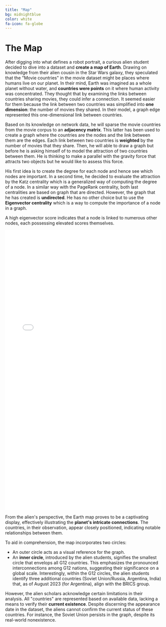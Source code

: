 ```yaml
---
title: "Map"
bg: midnightblue
color: white
fa-icon: fa-globe
---
```



# The Map

After digging into what defines a robot portrait, a curious alien student decided to dive into a dataset and **create a map of Earth**. Drawing on knowledge from their alien cousin in the Star Wars galaxy, they speculated that the "Movie countries" in the movie dataset might be places where humans live on our planet. In their mind, Earth was imagined as a whole planet without water, and **countries were points** on it where human activity was concentrated. They thought that by examining the links between countries sharing movies, they could infer a connection. It seemed easier for them because the link between two countries was simplified into **one dimension**: the number of movies they shared. In their model, a graph edge represented this one-dimensional link between countries.

Based on its knowledge on network data, he will sparse the movie countries from the movie corpus to an **adjacency matrix**. This latter has been used to create a graph where the countries are the nodes and the link between them are the edges. Each link between two countries is **weighted** by the number of movies that they share. Then, he will able to draw a graph but before he is asking himself of to model the attraction of two countries between them. He is thinking to make a parallel with the gravity force that attracts two objects but he would like to assess this force.

His first idea is to create the degree for each node and hence see which nodes are important. In a second time, he decided to evaluate the attraction by the Katz centrality which is a generalized way of computing the degree of a node. In a similar way with the PageRank centrality, both last centralities are based on graph that are directed. However, the graph that he has created is **undirected**. He has no other choice but to use the **Eigenvector centrality** which is a way to compute the importance of a node in a graph.

A high eigenvector score indicates that a node is linked to numerous other nodes, each possessing elevated scores themselves.

<p align="center">
    <div style="display: flex; justify-content: center;">
        <iframe src="img/html/network_countries.html" width="900" height="900" frameborder="0" style="border: 0px solid white; box-sizing: border-box; margin: 0 auto;"></iframe>
    </div>
</p>

From the alien's perspective, the Earth map proves to be a captivating display, effectively illustrating the **planet's intricate connections**. The countries, in their observation, appear closely positioned, indicating notable relationships between them. 

To aid in comprehension, the map incorporates two circles:
- An outer circle acts as a visual reference for the graph. 
- An **inner circle**, introduced by the alien students, signifies the smallest circle that envelops all G12 countries. This emphasizes the pronounced interconnections among G12 nations, suggesting their significance on a global scale. Interestingly, within the G12 circles, the alien students identify three additional countries (Soviet Union/Russia, Argentina, India) that, as of August 2023 (for Argentina), align with the BRICS group. 

However, the alien scholars acknowledge certain limitations in their analysis. All "countries" are represented based on available data, lacking a means to verify their **current existence**. Despite discerning the appearance date in the dataset, the aliens cannot confirm the current status of these countries. For instance, the Soviet Union persists in the graph, despite its real-world nonexistence.